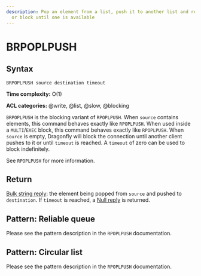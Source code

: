 ```yaml
---
description: Pop an element from a list, push it to another list and return it;
  or block until one is available
---
```


# BRPOPLPUSH

## Syntax

    BRPOPLPUSH source destination timeout

**Time complexity:** O(1)

**ACL categories:** @write, @list, @slow, @blocking

`BRPOPLPUSH` is the blocking variant of `RPOPLPUSH`.
When `source` contains elements, this command behaves exactly like `RPOPLPUSH`.
When used inside a `MULTI`/`EXEC` block, this command behaves exactly like `RPOPLPUSH`.
When `source` is empty, Dragonfly will block the connection until another client
pushes to it or until `timeout` is reached. A `timeout` of zero can be used to block indefinitely.

See `RPOPLPUSH` for more information.

## Return

[Bulk string reply](https://redis.io/docs/reference/protocol-spec#resp-bulk-strings): the element being popped from `source` and pushed to `destination`.
If `timeout` is reached, a [Null reply](https://redis.io/docs/reference/protocol-spec#resp-bulk-strings) is returned.

## Pattern: Reliable queue

Please see the pattern description in the `RPOPLPUSH` documentation.

## Pattern: Circular list

Please see the pattern description in the `RPOPLPUSH` documentation.
